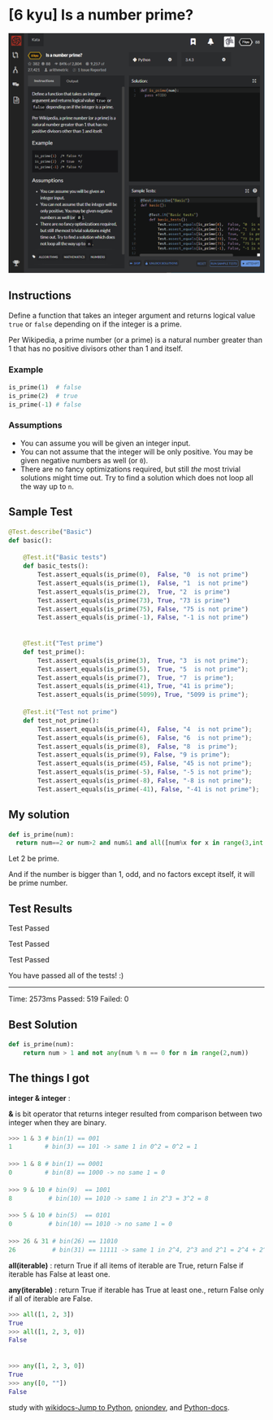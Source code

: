 # [6 kyu] Is a number prime?

![image](./Problem.png)


## Instructions

Define a function that takes an integer argument and returns logical value `true` or `false` depending on if the integer is a prime.

Per Wikipedia, a prime number (or a prime) is a natural number greater than 1 that has no positive divisors other than 1 and itself.

### Example

```python
is_prime(1)  # false
is_prime(2)  # true  
is_prime(-1) # false 
```

### Assumptions

- You can assume you will be given an integer input.
- You can not assume that the integer will be only positive. You may be given negative numbers as well (or `0`).
- There are no fancy optimizations required, but still *the* most trivial solutions might time out. Try to find a solution which does not loop all the way up to `n`.



## Sample Test

```python
@Test.describe("Basic")
def basic():
    
    @Test.it("Basic tests")
    def basic_tests():
        Test.assert_equals(is_prime(0),  False, "0  is not prime")
        Test.assert_equals(is_prime(1),  False, "1  is not prime")
        Test.assert_equals(is_prime(2),  True, "2  is prime")
        Test.assert_equals(is_prime(73), True, "73 is prime")
        Test.assert_equals(is_prime(75), False, "75 is not prime")
        Test.assert_equals(is_prime(-1), False, "-1 is not prime")

    
    @Test.it("Test prime")
    def test_prime():
        Test.assert_equals(is_prime(3),  True, "3  is not prime");
        Test.assert_equals(is_prime(5),  True, "5  is not prime");
        Test.assert_equals(is_prime(7),  True, "7  is prime");
        Test.assert_equals(is_prime(41), True, "41 is prime");
        Test.assert_equals(is_prime(5099), True, "5099 is prime");
        
    @Test.it("Test not prime")
    def test_not_prime():
        Test.assert_equals(is_prime(4),  False, "4  is not prime");
        Test.assert_equals(is_prime(6),  False, "6  is not prime");
        Test.assert_equals(is_prime(8),  False, "8  is prime");
        Test.assert_equals(is_prime(9), False, "9 is prime");
        Test.assert_equals(is_prime(45), False, "45 is not prime");
        Test.assert_equals(is_prime(-5), False, "-5 is not prime");
        Test.assert_equals(is_prime(-8), False, "-8 is not prime");
        Test.assert_equals(is_prime(-41), False, "-41 is not prime");

```



## My solution

```python
def is_prime(num):
  return num==2 or num>2 and num&1 and all([num%x for x in range(3,int(num**.5+1),2)])
```

Let 2 be prime.

And if the number is bigger than 1, odd, and no factors except itself, it will be prime number.



## Test Results

Test Passed

Test Passed

Test Passed

You have passed all of the tests! :)

---------

Time: 2573ms Passed: 519 Failed: 0



## Best Solution

```python
def is_prime(num):
    return num > 1 and not any(num % n == 0 for n in range(2,num))
```



## The things I got

**integer & integer** : 

**&** is bit operator that returns integer resulted from comparison between two integer when they are binary.

```python
>>> 1 & 3 # bin(1) == 001
1		  # bin(3) == 101 -> same 1 in 0^2 = 0^2 = 1

>>> 1 & 8 # bin(1) == 0001
0		  # bin(8) == 1000 -> no same 1 = 0

>>> 9 & 10 # bin(9)  == 1001
8		   # bin(10) == 1010 -> same 1 in 2^3 = 3^2 = 8

>>> 5 & 10 # bin(5)  == 0101
0		   # bin(10) == 1010 -> no same 1 = 0

>>> 26 & 31 # bin(26) == 11010
26			# bin(31) == 11111 -> same 1 in 2^4, 2^3 and 2^1 = 2^4 + 2^3 + 2^1 = 26
```



**all(iterable)** : return True if all items of iterable are True, return False if iterable has False at least one.

**any(iterable)** : return True if iterable has True at least one., return False only if all of iterable are False.

```python
>>> all([1, 2, 3])
True
>>> all([1, 2, 3, 0])
False


>>> any([1, 2, 3, 0])
True
>>> any([0, ""])
False
```



study with [wikidocs-Jump to Python](https://wikidocs.net/32#all), [oniondev](http://oniondev.egloos.com/9839582), and [Python-docs](https://docs.python.org/ko/3/library/stdtypes.html).